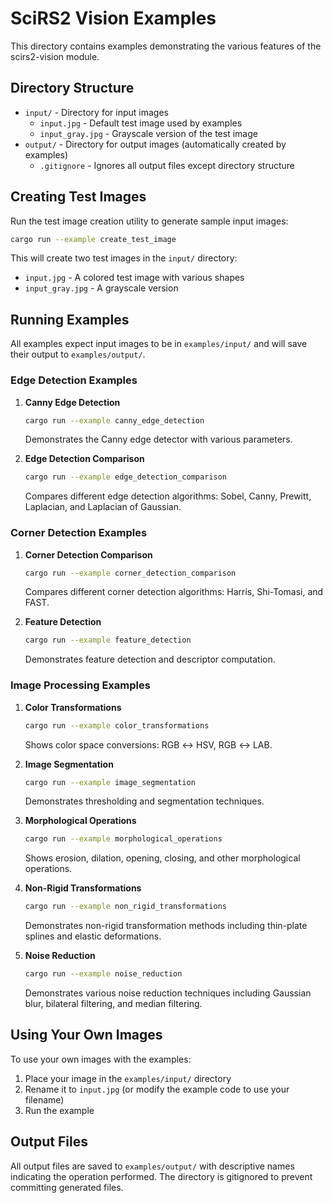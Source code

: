 # SciRS2 Vision Examples

This directory contains examples demonstrating the various features of the scirs2-vision module.

## Directory Structure

- `input/` - Directory for input images
  - `input.jpg` - Default test image used by examples
  - `input_gray.jpg` - Grayscale version of the test image
- `output/` - Directory for output images (automatically created by examples)
  - `.gitignore` - Ignores all output files except directory structure

## Creating Test Images

Run the test image creation utility to generate sample input images:

```bash
cargo run --example create_test_image
```

This will create two test images in the `input/` directory:
- `input.jpg` - A colored test image with various shapes
- `input_gray.jpg` - A grayscale version

## Running Examples

All examples expect input images to be in `examples/input/` and will save their output to `examples/output/`.

### Edge Detection Examples

1. **Canny Edge Detection**
   ```bash
   cargo run --example canny_edge_detection
   ```
   Demonstrates the Canny edge detector with various parameters.

2. **Edge Detection Comparison**
   ```bash
   cargo run --example edge_detection_comparison
   ```
   Compares different edge detection algorithms: Sobel, Canny, Prewitt, Laplacian, and Laplacian of Gaussian.

### Corner Detection Examples

1. **Corner Detection Comparison**
   ```bash
   cargo run --example corner_detection_comparison
   ```
   Compares different corner detection algorithms: Harris, Shi-Tomasi, and FAST.

2. **Feature Detection**
   ```bash
   cargo run --example feature_detection
   ```
   Demonstrates feature detection and descriptor computation.

### Image Processing Examples

1. **Color Transformations**
   ```bash
   cargo run --example color_transformations
   ```
   Shows color space conversions: RGB ↔ HSV, RGB ↔ LAB.

2. **Image Segmentation**
   ```bash
   cargo run --example image_segmentation
   ```
   Demonstrates thresholding and segmentation techniques.

3. **Morphological Operations**
   ```bash
   cargo run --example morphological_operations
   ```
   Shows erosion, dilation, opening, closing, and other morphological operations.

4. **Non-Rigid Transformations**
   ```bash
   cargo run --example non_rigid_transformations
   ```
   Demonstrates non-rigid transformation methods including thin-plate splines and elastic deformations.

5. **Noise Reduction**
   ```bash
   cargo run --example noise_reduction
   ```
   Demonstrates various noise reduction techniques including Gaussian blur, bilateral filtering, and median filtering.

## Using Your Own Images

To use your own images with the examples:

1. Place your image in the `examples/input/` directory
2. Rename it to `input.jpg` (or modify the example code to use your filename)
3. Run the example

## Output Files

All output files are saved to `examples/output/` with descriptive names indicating the operation performed. The directory is gitignored to prevent committing generated files.